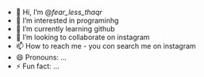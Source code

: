 - 👋 Hi, I’m @_fear_less_thaqr_
- 👀 I’m interested in programinhg
- 🌱 I’m currently learning github
- 💞️ I’m looking to collaborate on instagram
- 📫 How to reach me - you con search me on instagram
- 😄 Pronouns: ...
- ⚡ Fun fact: ...

<!---
hukamchand977/hukamchand977 is a ✨ special ✨ repository because its `README.md` (this file) appears on your GitHub profile.
You can click the Preview link to take a look at your changes.
--->
